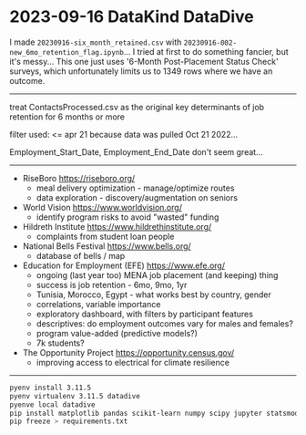 # 2023-09-16 DataKind DataDive

I made `20230916-six_month_retained.csv` with `20230916-002-new_6mo_retention_flag.ipynb`... I tried at first to do something fancier, but it's messy... This one just uses '6-Month Post-Placement Status Check' surveys, which unfortunately limits us to 1349 rows where we have an outcome.


---

treat ContactsProcessed.csv as the original
key determinants of job retention for 6 months or more

filter used:
<= apr 21
because data was pulled Oct 21 2022...


Employment_Start_Date, Employment_End_Date don't seem great...


---

 * RiseBoro https://riseboro.org/
     * meal delivery optimization - manage/optimize routes
     * data exploration - discovery/augmentation on seniors
 * World Vision https://www.worldvision.org/
     * identify program risks to avoid "wasted" funding
 * Hildreth Institute https://www.hildrethinstitute.org/
     * complaints from student loan people
 * National Bells Festival https://www.bells.org/
     * database of bells / map
 * Education for Employment (EFE) https://www.efe.org/
     * ongoing (last year too) MENA job placement (and keeping) thing
     * success is job retention - 6mo, 9mo, 1yr
     * Tunisia, Morocco, Egypt - what works best by country, gender
     * correlations, variable importance
     * exploratory dashboard, with filters by participant features
     * descriptives: do employment outcomes vary for males and females?
     * program value-added (predictive models?)
     * 7k students?
 * The Opportunity Project https://opportunity.census.gov/
     * improving access to electrical for climate resilience


---

```bash
pyenv install 3.11.5
pyenv virtualenv 3.11.5 datadive
pyenve local datadive
pip install matplotlib pandas scikit-learn numpy scipy jupyter statsmodels
pip freeze > requirements.txt
```
